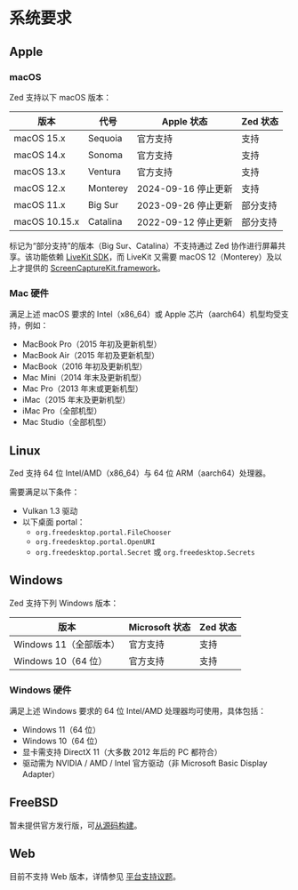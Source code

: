 # 系统要求

## Apple

### macOS

Zed 支持以下 macOS 版本：

| 版本         | 代号     | Apple 状态 | Zed 状态         |
| ------------ | -------- | ---------- | ---------------- |
| macOS 15.x   | Sequoia  | 官方支持   | 支持             |
| macOS 14.x   | Sonoma   | 官方支持   | 支持             |
| macOS 13.x   | Ventura  | 官方支持   | 支持             |
| macOS 12.x   | Monterey | 2024-09-16 停止更新 | 支持 |
| macOS 11.x   | Big Sur  | 2023-09-26 停止更新 | 部分支持 |
| macOS 10.15.x| Catalina | 2022-09-12 停止更新 | 部分支持 |

标记为“部分支持”的版本（Big Sur、Catalina）不支持通过 Zed 协作进行屏幕共享。该功能依赖 [LiveKit SDK](https://livekit.io)，而 LiveKit 又需要 macOS 12（Monterey）及以上才提供的 [ScreenCaptureKit.framework](https://developer.apple.com/documentation/screencapturekit/)。

### Mac 硬件

满足上述 macOS 要求的 Intel（x86_64）或 Apple 芯片（aarch64）机型均受支持，例如：

- MacBook Pro（2015 年初及更新机型）
- MacBook Air（2015 年初及更新机型）
- MacBook（2016 年初及更新机型）
- Mac Mini（2014 年末及更新机型）
- Mac Pro（2013 年末或更新机型）
- iMac（2015 年末及更新机型）
- iMac Pro（全部机型）
- Mac Studio（全部机型）

## Linux

Zed 支持 64 位 Intel/AMD（x86_64）与 64 位 ARM（aarch64）处理器。

需要满足以下条件：

- Vulkan 1.3 驱动
- 以下桌面 portal：
  - `org.freedesktop.portal.FileChooser`
  - `org.freedesktop.portal.OpenURI`
  - `org.freedesktop.portal.Secret` 或 `org.freedesktop.Secrets`

## Windows

Zed 支持下列 Windows 版本：

| 版本                | Microsoft 状态 | Zed 状态 |
| ------------------- | --------------- | -------- |
| Windows 11（全部版本） | 官方支持        | 支持     |
| Windows 10（64 位） | 官方支持        | 支持     |

### Windows 硬件

满足上述 Windows 要求的 64 位 Intel/AMD 处理器均可使用，具体包括：

- Windows 11（64 位）
- Windows 10（64 位）
- 显卡需支持 DirectX 11（大多数 2012 年后的 PC 都符合）
- 驱动需为 NVIDIA / AMD / Intel 官方驱动（非 Microsoft Basic Display Adapter）

## FreeBSD

暂未提供官方发行版，可[从源码构建](./development/freebsd.md)。

## Web

目前不支持 Web 版本，详情参见 [平台支持议题](https://github.com/zed-industries/zed/issues/5391)。
